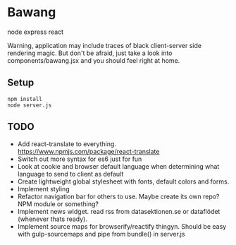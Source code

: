 # Bawang
node express react

Warning, application may include traces of black client-server side rendering magic.
But don't be afraid, just take a look into components/bawang.jsx and you should feel right at home.

## Setup

    npm install
    node server.js

## TODO
* Add react-translate to everything. https://www.npmjs.com/package/react-translate
* Switch out more syntax for es6 just for fun
* Look at cookie and browser default language when determining what language to send to client as default
* Create lightweight global stylesheet with fonts, default colors and forms.
* Implement styling
* Refactor navigation bar for others to use. Maybe create its own repo? NPM module or something?
* Implement news widget. read rss from datasektionen.se or dataflödet (whenever thats ready).
* Implement source maps for browserify/reactify thingyn. Should be easy with gulp-sourcemaps and pipe from bundle() in server.js
